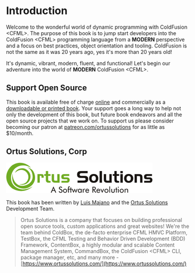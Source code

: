 # Introduction

Welcome to the wonderful world of dynamic programming with ColdFusion &lt;CFML&gt;. The purpose of this book is to jump start developers into the ColdFusion &lt;CFML&gt; programming language from a **MODERN** perspective and a focus on best practices, object orientation and tooling. ColdFusion is not the same as it was 20 years ago, yes it's more than 20 years old!

It's dynamic, vibrant, modern, fluent, and functional! Let's begin our adventure into the world of **MODERN** ColdFusion &lt;CFML&gt;.

## Support Open Source

This book is available free of charge [online](https://modern-cfml.ortusbooks.com) and commercially as a [downloadable or printed book](https://www.ortussolutions.com/learn/coldfusion). Your support goes a long way to help not only the development of this book, but future book endeavors and all the open source projects that we work on. To support us please consider becoming our patron at [patreon.com/ortussolutions](https://patreon.com/ortussolution) for as little as $10/month.

## Ortus Solutions, Corp

![](.gitbook/assets/ortus-medium.jpg)

This book has been written by [Luis Majano](https://www.luismajano.com) and the [Ortus Solutions](https://www.ortussolutions.com) Development Team.

> Ortus Solutions is a company that focuses on building professional open source tools, custom applications and great websites! We're the team behind ColdBox, the de-facto enterprise CFML HMVC Platform, TestBox, the CFML Testing and Behavior Driven Development \(BDD\) Framework, ContentBox, a highly modular and scalable Content Management System, CommandBox, the ColdFusion &lt;CFML&gt; CLI, package manager, etc, and many more - [https://www.ortussolutions.com/](https://www.ortussolutions.com/)

